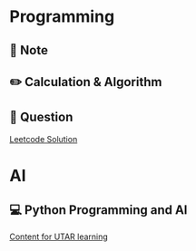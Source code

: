 # Programming

## 📓 Note



## ✏️ Calculation & Algorithm


## 🔎 Question

[Leetcode Solution](https://github.com/kiaky0/Programming/tree/main/Question)


# AI

## 💻 Python Programming and AI

[Content for UTAR learning](https://github.com/kiaky0/python_learning/blob/main/README.md)


